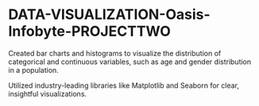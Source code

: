# DATA-VISUALIZATION-Oasis-Infobyte-PROJECTTWO
Created bar charts and histograms to visualize the distribution of categorical and 
continuous variables, such as age and gender distribution in a population. 

Utilized industry-leading libraries like Matplotlib and Seaborn for clear, 
insightful visualizations.
